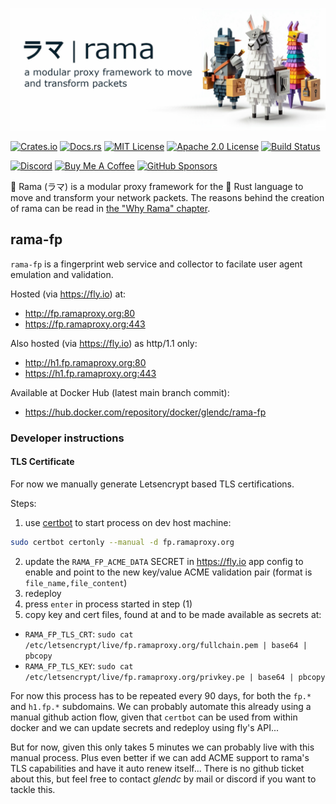 [![rama banner](../docs/img/rama_banner.jpeg)](https://ramaproxy.org/)

[![Crates.io][crates-badge]][crates-url]
[![Docs.rs][docs-badge]][docs-url]
[![MIT License][license-mit-badge]][license-mit-url]
[![Apache 2.0 License][license-apache-badge]][license-apache-url]
[![Build Status][actions-badge]][actions-url]

[![Discord][discord-badge]][discord-url]
[![Buy Me A Coffee][bmac-badge]][bmac-url]
[![GitHub Sponsors][ghs-badge]][ghs-url]

[crates-badge]: https://img.shields.io/crates/v/rama.svg
[crates-url]: https://crates.io/crates/rama
[docs-badge]: https://img.shields.io/docsrs/rama/latest
[docs-url]: https://docs.rs/rama/latest/rama/index.html
[license-mit-badge]: https://img.shields.io/badge/license-MIT-blue.svg
[license-mit-url]: https://github.com/plabayo/rama/blob/main/LICENSE-MIT
[license-apache-badge]: https://img.shields.io/badge/license-APACHE-blue.svg
[license-apache-url]: https://github.com/plabayo/rama/blob/main/LICENSE-APACHE
[actions-badge]: https://github.com/plabayo/rama/workflows/CI/badge.svg
[actions-url]: https://github.com/plabayo/rama/actions?query=workflow%3ACI+branch%main

[discord-badge]: https://img.shields.io/badge/Discord-%235865F2.svg?style=for-the-badge&logo=discord&logoColor=white
[discord-url]: https://discord.gg/29EetaSYCD
[bmac-badge]: https://img.shields.io/badge/Buy%20Me%20a%20Coffee-ffdd00?style=for-the-badge&logo=buy-me-a-coffee&logoColor=black
[bmac-url]: https://www.buymeacoffee.com/plabayo
[ghs-badge]: https://img.shields.io/badge/sponsor-30363D?style=for-the-badge&logo=GitHub-Sponsors&logoColor=#EA4AAA
[ghs-url]: https://github.com/sponsors/plabayo

🦙 Rama (ラマ) is a modular proxy framework for the 🦀 Rust language to move and transform your network packets.
The reasons behind the creation of rama can be read in [the "Why Rama" chapter](https://ramaproxy.org/book/why_rama).

## rama-fp

`rama-fp` is a fingerprint web service and collector to facilate user agent emulation and validation.

Hosted (via <https://fly.io>) at:

- <http://fp.ramaproxy.org:80>
- <https://fp.ramaproxy.org:443>

Also hosted (via <https://fly.io>) as http/1.1 only:

- <http://h1.fp.ramaproxy.org:80>
- <https://h1.fp.ramaproxy.org:443>

Available at Docker Hub (latest main branch commit):

- <https://hub.docker.com/repository/docker/glendc/rama-fp>

### Developer instructions

#### TLS Certificate

For now we manually generate Letsencrypt based TLS certifications.

Steps:

1. use [certbot](https://certbot.eff.org/instructions) to start process on dev host machine:
```sh
sudo certbot certonly --manual -d fp.ramaproxy.org
```
2. update the `RAMA_FP_ACME_DATA` SECRET in <https://fly.io> app config to enable and point to the new key/value ACME validation pair (format is `file_name,file_content`)
3. redeploy
4. press `enter` in process started in step (1)
5. copy key and cert files, found at and to be made available as secrets at:
  - `RAMA_FP_TLS_CRT`: `sudo cat /etc/letsencrypt/live/fp.ramaproxy.org/fullchain.pem | base64 | pbcopy`
  - `RAMA_FP_TLS_KEY`: `sudo cat /etc/letsencrypt/live/fp.ramaproxy.org/privkey.pe | base64 | pbcopy`

For now this process has to be repeated every 90 days, for both the `fp.*` and `h1.fp.*` subdomains.
We can probably automate this already using a manual github action flow, given that `certbot` can be used
from within docker and we can update secrets and redeploy using fly's API...

But for now, given this only takes 5 minutes we can probably live with this manual process.
Plus even better if we can add ACME support to rama's TLS capabilities and have it auto renew itself...
There is no github ticket about this, but feel free to contact _glendc_ by mail or discord if you want
to tackle this.
